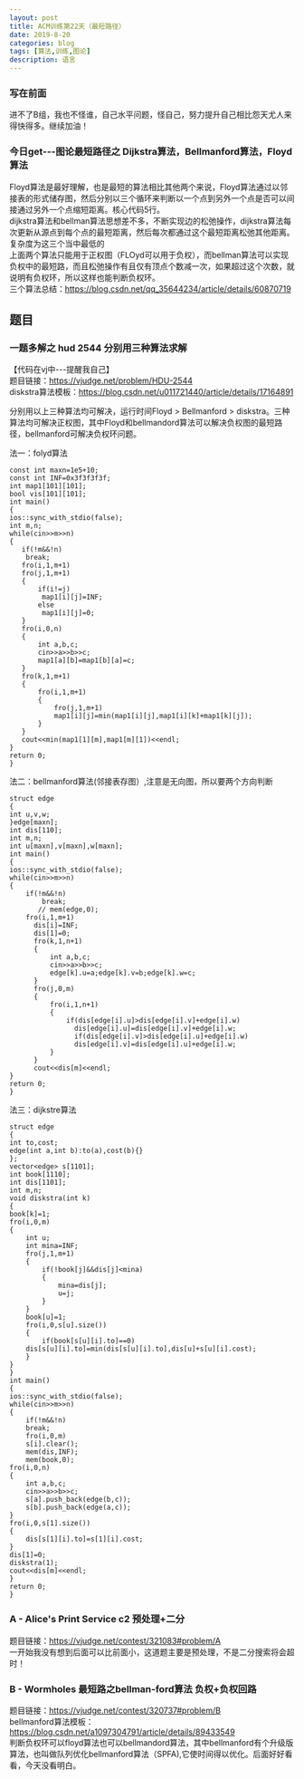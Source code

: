 ```yaml
---
layout: post
title: ACM训练第22天（最短路径）
date: 2019-8-20
categories: blog
tags: [算法,训练,图论]
description: 语言
---
```


### 写在前面
进不了B组，我也不怪谁，自己水平问题，怪自己，努力提升自己相比怨天尤人来得快得多。继续加油！

### 今日get---图论最短路径之 Dijkstra算法，Bellmanford算法，Floyd算法
Floyd算法是最好理解，也是最短的算法相比其他两个来说，Floyd算法通过以邻接表的形式储存图，然后分别以三个循环来判断以一个点到另外一个点是否可以间接通过另外一个点缩短距离。核心代码5行。<br/>
dijkstra算法和bellman算法思想差不多，不断实现边的松弛操作，dijkstra算法每次更新从源点到每个点的最短距离，然后每次都通过这个最短距离松弛其他距离。复杂度为这三个当中最低的<br/>
上面两个算法只能用于正权图（FLOyd可以用于负权），而bellman算法可以实现负权中的最短路，而且松弛操作有且仅有顶点个数减一次，如果超过这个次数，就说明有负权环，所以这样也能判断负权环。<br/>
三个算法总结：<https://blog.csdn.net/qq_35644234/article/details/60870719><br/>

## 题目

### 一题多解之 hud 2544 分别用三种算法求解 
【代码在vj中---提醒我自己】<br/>
题目链接：<https://vjudge.net/problem/HDU-2544><br/>
diskstra算法模板：<https://blog.csdn.net/u011721440/article/details/17164891><br/>

分别用以上三种算法均可解决，运行时间Floyd > Bellmanford > diskstra。三种算法均可解决正权图，其中Floyd和bellmandord算法可以解决负权图的最短路径，bellmanford可解决负权环问题。<br/>

法一：folyd算法

    const int maxn=1e5+10;
    const int INF=0x3f3f3f3f;
    int map1[101][101];
    bool vis[101][101];
    int main()
    {
    ios::sync_with_stdio(false);
    int m,n;
    while(cin>>m>>n)
    {
       if(!m&&!n)
        break;
       fro(i,1,m+1)
       fro(j,1,m+1)
       {
           if(i!=j)
            map1[i][j]=INF;
           else
            map1[i][j]=0;
       }
       fro(i,0,n)
       {
           int a,b,c;
           cin>>a>>b>>c;
           map1[a][b]=map1[b][a]=c;
       }
       fro(k,1,m+1)
       {
           fro(i,1,m+1)
           {
               fro(j,1,m+1)
               map1[i][j]=min(map1[i][j],map1[i][k]+map1[k][j]);
           }
       }
       cout<<min(map1[1][m],map1[m][1])<<endl;
    }
    return 0;
    }

法二：bellmanford算法(邻接表存图）,注意是无向图，所以要两个方向判断

    struct edge
    {
    int u,v,w;
    }edge[maxn];
    int dis[110];
    int m,n;
    int u[maxn],v[maxn],w[maxn];
    int main()
    {
    ios::sync_with_stdio(false);
    while(cin>>m>>n)
    {
        if(!m&&!n)
            break;
           // mem(edge,0);
        fro(i,1,m+1)
          dis[i]=INF;
          dis[1]=0;
          fro(k,1,n+1)
          {
              int a,b,c;
              cin>>a>>b>>c;
              edge[k].u=a;edge[k].v=b;edge[k].w=c;
          }
          fro(j,0,m)
          {
              fro(i,1,n+1)
              {
                  if(dis[edge[i].u]>dis[edge[i].v]+edge[i].w)
                    dis[edge[i].u]=dis[edge[i].v]+edge[i].w;
                    if(dis[edge[i].v]>dis[edge[i].u]+edge[i].w)
                    dis[edge[i].v]=dis[edge[i].u]+edge[i].w;
              }
          }
          cout<<dis[m]<<endl;
    }
    return 0;
    }

法三：dijkstre算法

    struct edge
    {
    int to,cost;
    edge(int a,int b):to(a),cost(b){}
    };
    vector<edge> s[1101];
    int book[1110];
    int dis[1101];
    int m,n;
    void diskstra(int k)
    {
    book[k]=1;
    fro(i,0,m)
    {
        int u;
        int mina=INF;
        fro(j,1,m+1)
        {
            if(!book[j]&&dis[j]<mina)
            {
                mina=dis[j];
                u=j;
            }
        }
        book[u]=1;
        fro(i,0,s[u].size())
        {
            if(book[s[u][i].to]==0)
        dis[s[u][i].to]=min(dis[s[u][i].to],dis[u]+s[u][i].cost);
        }
    }
    }
    int main()
    {
    ios::sync_with_stdio(false);
    while(cin>>m>>n)
    {
        if(!m&&!n)
        break;
        fro(i,0,m)
        s[i].clear();
        mem(dis,INF);
        mem(book,0);
    fro(i,0,n)
    {
        int a,b,c;
        cin>>a>>b>>c;
        s[a].push_back(edge(b,c));
        s[b].push_back(edge(a,c));
    }
    fro(i,0,s[1].size())
    {
        dis[s[1][i].to]=s[1][i].cost;
    }
    dis[1]=0;
    diskstra(1);
    cout<<dis[m]<<endl;
    }
    return 0;
    }

### A - Alice's Print Service  c2 预处理+二分
题目链接：<https://vjudge.net/contest/321083#problem/A><br/>
一开始我没有想到后面可以比前面小，这道题主要是预处理，不是二分搜索将会超时！<br/>


### B - Wormholes 最短路之bellman-ford算法 负权+负权回路
题目链接：<https://vjudge.net/contest/320737#problem/B><br/>
bellmanford算法模板：<https://blog.csdn.net/a1097304791/article/details/89433549><br/>
判断负权环可以floyd算法也可以bellmandord算法，其中bellmanford有个升级版算法，也叫做队列优化bellmanford算法（SPFA),它使时间得以优化。后面好好看看，今天没看明白。<br/>








